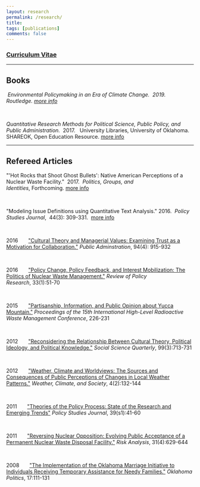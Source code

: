 ```yaml
---
layout: research
permalink: /research/
title:
tags: [publications]
comments: false
---
```


<!-- Currently I have two major projects in development; a [book](http://matthewcnowlin.com/book/) project on climate change policy and [Our Coastal Future Forum](http://www.scseagrant.org/Content/?cid=937).

<br />
Our Coastal Future Forum received funding from a National Academies [Gulf Research Program](http://www.nationalacademies.org/gulf/index.html) exploratory grant in 2016. The project in which the forum is based is entitled, _Can deliberative discussions lay a foundation for integrated decision-making networks?_. It was developed with [Susan Lovelace](http://marinebiology.cofc.edu/about-the-program/faculty-listing/lovelace-susan.php) from the [South Carolina Sea Grant Consortium](http://www.scseagrant.org) and the College of Charleston and [Justin Reedy](http://justinreedy.org) from the [University of Oklahoma](http://www.ou.edu). The project seeks to engage the public, natural resource managers, and decision-makers in a deliberative process to address issues facing coastal communities. 

<br />
Below are links to my publications and in a few papers that are in progress. --> 


<h3><a href="{{ site.url }}/files/nowlinCVshort.pdf">Curriculum Vitae</a>&nbsp;<i class="fa fa-file-pdf-o"></i></h3>
       
<hr class="separator">

## Books 

<p><i class="fa fa-book">&nbsp;<em>Environmental Policymaking in an Era of Climate Change.</em>&nbsp; 2019. &nbsp; Routledge.&nbsp;<a class="badge badge-secondary" href="{{ site.url}}/research/book.html">more info</a>&nbsp;</i></p>  

<br />
<p><em>Quantitative Research Methods for Political Science, Public Policy, and Public Administration.</em>&nbsp; 2017. &nbsp; University Libraries, University of Oklahoma. SHAREOK, Open Education Resource.&nbsp;<a href="{{ site.url}}/research/statsBook.html">more info</a>&nbsp;<i class="fa fa-book"></i></p>  

<hr class="separator">

## Refereed Articles 

<p>"'Hot Rocks that Shoot Ghost Bullets': Native American Perceptions of a Nuclear Waste Facility."&nbsp; 2017. &nbsp;<em>Politics, Groups, and Identities</em>,&nbsp;Forthcoming.&nbsp;<a href="{{ site.url}}/research/hot-rocks.html">more info</a>&nbsp;<i class="fa fa-file-o"></i></p>

<br />
<p>"Modeling Issue Definitions using Quantitative Text Analysis."&nbsp;2016. &nbsp;<em>Policy Studies Journal</em>,&nbsp; 44(3): 309-331. &nbsp;<a href="{{ site.url}}/research/issue-definitions.html">more info</a>&nbsp;<i class="fa fa-file-o"></i></p>

<br />
<p>2016&nbsp;&nbsp;&nbsp;&nbsp; <i class="fa fa-file"></i>&nbsp;&nbsp;<a href="{{ site.url}}/research/pa2016.html">"Cultural Theory and Managerial Values: Examining Trust as a Motivation for Collaboration."</a>&nbsp;<em>Public Adminstration</em>,&nbsp;94(4): 915-932</p>

<br />
<p>2016&nbsp;&nbsp;&nbsp;&nbsp; <i class="fa fa-file"></i>&nbsp;&nbsp;<a href="{{ site.url}}/research/rpr2016.html">"Policy Change, Policy Feedback, and Interest Mobilization: The Politics of Nuclear Waste Management."</a>&nbsp;<em>Review of Policy Research</em>,&nbsp;33(1):51-70</p>

<br />
<p>2015&nbsp;&nbsp;&nbsp;&nbsp; <i class="fa fa-file"></i>&nbsp;&nbsp;<a href="{{ site.url}}/research/ans2015.html">"Partisanship, Information, and Public Opinion about Yucca Mountain."</a>&nbsp;<em>Proceedings of the 15th International High-Level Radioactive Waste Management Conference</em>,&nbsp;226-231</p>

<br />
<p>2012&nbsp;&nbsp;&nbsp;&nbsp; <i class="fa fa-file"></i>&nbsp;&nbsp;<a href="{{ site.url}}/research/ssq2012.html">"Reconsidering the Relationship Between Cultural Theory, Political Ideology, and Political Knowledge."</a>&nbsp;<em>Social Science Quarterly</em>,&nbsp;99(3):713-731</p>

<br />
<p>2012&nbsp;&nbsp;&nbsp;&nbsp; <i class="fa fa-file"></i>&nbsp;&nbsp;<a href="{{ site.url}}/research/wcs2012.html">"Weather, Climate and Worldviews: The Sources and Consequences of Public Perceptions of Changes in Local Weather Patterns."</a>&nbsp;<em>Weather, Climate, and Society</em>,&nbsp;4(2):132-144</p>

<br />
<p>2011&nbsp;&nbsp;&nbsp;&nbsp; <i class="fa fa-file"></i>&nbsp;&nbsp;<a href="{{ site.url}}/research/psj2011.html">"Theories of the Policy Process: State of the Research and Emerging Trends"</a>&nbsp;<em>Policy Studies Journal</em>,&nbsp;39(s1):41-60</p>

<br />
<p>2011&nbsp;&nbsp;&nbsp;&nbsp; <i class="fa fa-file"></i>&nbsp;&nbsp;<a href="{{ site.url}}/research/ra2011.html">"Reversing Nuclear Opposition: Evolving Public Acceptance of a Permanent Nuclear Waste Disposal Facility."</a>&nbsp;<em>Risk Analysis</em>,&nbsp;31(4):629-644</p>

<br />
<p>2008&nbsp;&nbsp;&nbsp;&nbsp; <i class="fa fa-file"></i>&nbsp;&nbsp;<a href="{{ site.url}}/research/op2008.html">"The Implementation of the Oklahoma Marriage Initiative to Individuals Receiving Temporary Assistance for Needy Families."</a>&nbsp;<em>Oklahoma Politics</em>,&nbsp;17:111-131</p>



